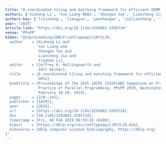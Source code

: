 ```yaml
---
title: "A coordinated tiling and batching framework for efficient GEMM on GPUs"
authors: ['Xiuhong Li', 'Yun Liang 0001', 'Shengen Yan', 'Liancheng Jia', 'Yinghan Li']
authors-key: ['lixiuhong', 'liangyun', 'yanshengen', 'jialiancheng', 'liyinghan']
year: "2019"
article-link: "https://doi.org/10.1145/3293883.3295734"
venue: "PPoPP"
bibex: "@inproceedings{DBLP:conf/ppopp/Li0YJL19,
  author    = {Xiuhong Li and
               Yun Liang and
               Shengen Yan and
               Liancheng Jia and
               Yinghan Li},
  editor    = {Jeffrey K. Hollingsworth and
               Idit Keidar},
  title     = {A coordinated tiling and batching framework for efficient {GEMM} on
               GPUs},
  booktitle = {Proceedings of the 24th {ACM} {SIGPLAN} Symposium on Principles and
               Practice of Parallel Programming, PPoPP 2019, Washington, DC, USA,
               February 16-20, 2019},
  pages     = {229--241},
  publisher = {{ACM}},
  year      = {2019},
  url       = {https://doi.org/10.1145/3293883.3295734},
  doi       = {10.1145/3293883.3295734},
  timestamp = {Fri, 08 Feb 2019 09:59:28 +0100},
  biburl    = {https://dblp.org/rec/conf/ppopp/Li0YJL19.bib},
  bibsource = {dblp computer science bibliography, https://dblp.org}
}"
---
```

